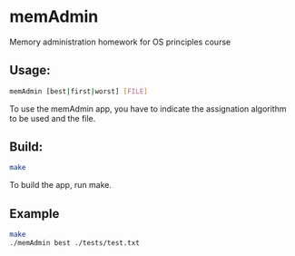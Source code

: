 # memAdmin

Memory administration homework for OS principles course 

## Usage: 

```bash
memAdmin [best|first|worst] [FILE]
```
To use the memAdmin app, you have to indicate the assignation algorithm to be used and the file.

## Build:
```bash
make
```
To build the app, run make.

## Example
```bash
make
./memAdmin best ./tests/test.txt
```